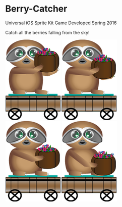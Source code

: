# Berry-Catcher

Universal iOS Sprite Kit Game Developed Spring 2016

Catch all the berries falling from the sky!

<img src="Sloth%20Block/character.atlas/Sloths-04.png"> <img src="Sloth%20Block/character.atlas/Sloths-03.png"> <img src="Sloth%20Block/character.atlas/Sloths-02.png"> <img src="Sloth%20Block/character.atlas/Sloths-01.png">
